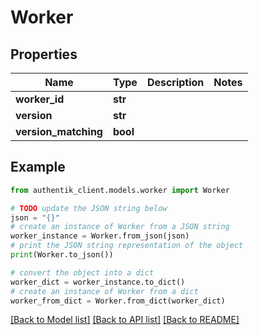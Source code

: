 # Worker


## Properties

Name | Type | Description | Notes
------------ | ------------- | ------------- | -------------
**worker_id** | **str** |  | 
**version** | **str** |  | 
**version_matching** | **bool** |  | 

## Example

```python
from authentik_client.models.worker import Worker

# TODO update the JSON string below
json = "{}"
# create an instance of Worker from a JSON string
worker_instance = Worker.from_json(json)
# print the JSON string representation of the object
print(Worker.to_json())

# convert the object into a dict
worker_dict = worker_instance.to_dict()
# create an instance of Worker from a dict
worker_from_dict = Worker.from_dict(worker_dict)
```
[[Back to Model list]](../README.md#documentation-for-models) [[Back to API list]](../README.md#documentation-for-api-endpoints) [[Back to README]](../README.md)


